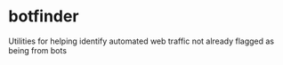 # botfinder
Utilities for helping identify automated web traffic not already flagged as being from bots
